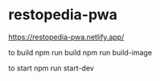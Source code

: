 # restopedia-pwa
https://restopedia-pwa.netlify.app/

to build
npm run build
npm run build-image

to start
npm run start-dev

